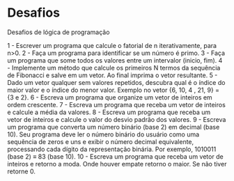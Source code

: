 # Desafios
Desafios de lógica de programação

1 - Escrever um programa que calcule o fatorial de n iterativamente, para n>0.
2 - Faça um programa para identificar se um número é primo.
3 - Faça um programa que some todos os valores entre um intervalor (inicio, fim).
4 - Implemente um método que calcule os primeiros N termos da sequência de Fibonacci e salve em um vetor. Ao final imprima o vetor resultante.
5 - Dado um vetor qualquer sem valores repetidos, descubra qual é o índice do maior valor e o índice do menor valor. Exemplo no vetor {6, 10, 4 , 21, 9} = {3 e 2}.
6 - Escreva um programa que organize um vetor de inteiros em ordem crescente.
7 - Escreva um programa que receba um vetor de inteiros e calcule a média da valores.
8 - Escreva um programa que receba um vetor de inteiros e calcule o valor do desvio padrão dos valores.
9 - Escreva um programa que converta um número binário (base 2) em decimal (base 10). Seu programa deve ler o número binário do usuário como uma sequência de zeros e uns e exibir o número decimal equivalente, processando cada dígito da representação binária. Por exemplo, 1010011 (base 2) ≡ 83 (base 10).
10 - Escreva um programa que receba um vetor de inteiros e retorno a moda. Onde houver empate retorno o maior. Se não tiver retorne 0.
